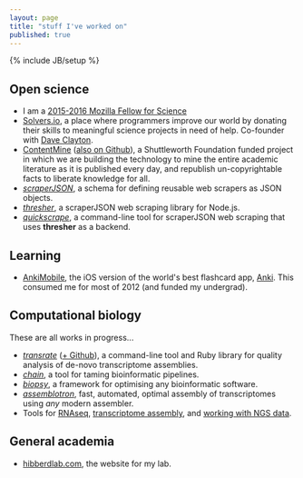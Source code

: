 ```yaml
---
layout: page
title: "stuff I've worked on"
published: true
---
```


{% include JB/setup %}

## Open science

- I am a [2015-2016 Mozilla Fellow for Science](http://blahah.net/2015/10/07/i-am-now-a-mozilla-science-fellow/)
- [Solvers.io](http://solvers.io), a place where programmers improve our world by donating their skills to meaningful science projects in need of help. Co-founder with [Dave Clayton](http://dave78.com/).
- [ContentMine](http://contentmine.org) ([also on Github](http://github.com/ContentMine)), a Shuttleworth Foundation funded project in which we are building the technology to mine the entire academic literature as it is published every day, and republish un-copyrightable facts to liberate knowledge for all.
- [*scraperJSON*](http://github.com/ContentMine/scraperJSON), a schema for defining reusable web scrapers as JSON objects.
- [*thresher*](http://github.com/ContentMine/thresher), a scraperJSON web scraping library for Node.js.
- [*quickscrape*](http://github.com/ContentMine/quickscrape), a command-line tool for scraperJSON web scraping that uses **thresher** as a backend.

## Learning

- [AnkiMobile](https://itunes.apple.com/us/app/ankisrs/id373493387?mt=8), the iOS version of the world's best flashcard app, [Anki](http://ankisrs.net/). This consumed me for most of 2012 (and funded my undergrad).

## Computational biology

These are all works in progress...

- [*transrate*](http://hibberdlab.com/transrate) ([+ Github](http://github.com/blahah/transrate)), a command-line tool and Ruby library for quality analysis of de-novo transcriptome assemblies.
- [*chain*](http://github.com/blahah/chain), a tool for taming bioinformatic pipelines.
- [*biopsy*](http://github.com/blahah/biopsy), a framework for optimising any bioinformatic software.
- [*assemblotron*](http://github.com/blahah/assemblotron), fast, automated, optimal assembly of transcriptomes using *any* modern assembler.
- Tools for [RNAseq](https://github.com/HibberdLab/rnaseq_tools), [transcriptome assembly](https://github.com/HibberdLab/assemblytools), and [working with NGS data](https://github.com/HibberdLab/seqtools).

## General academia

- [hibberdlab.com](http://hibberdlab.com), the website for my lab.
